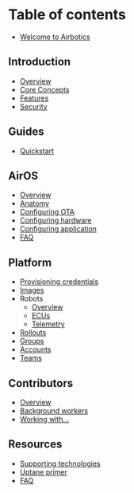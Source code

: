# Table of contents

* [Welcome to Airbotics](README.md)

## Introduction

* [Overview](introduction/overview.md)
* [Core Concepts](introduction/core-concepts.md)
* [Features](introduction/features.md)
* [Security](introduction/security.md)


## Guides

* [Quickstart](guides/quickstart.md)
<!-- * AirOS Series
    * [Adding ROS 1](guides/yocto-series/ros-noetic-dunfell.md)
    * [Adding your own code](guides/yocto-series/add-your-code.md) -->


## AirOS

* [Overview](airos/overview.md)
* [Anatomy](airos/anatomy.md)
* [Configuring OTA](airos/configure-ota.md)
* [Configuring hardware](airos/configure-hardware.md)
* [Configuring application](airos/configure-app.md)
* [FAQ](airos/faq.md)

## Platform

* [Provisioning credentials](platform/provisioning-credentials.md)
* [Images](platform/images.md)
* Robots
    * [Overview](platform/robots/overview.md)
    * [ECUs](platform/robots/ecus.md)
    * [Telemetry](platform/robots/telemetry.md)
* [Rollouts](platform/rollouts.md)
* [Groups](platform/groups.md)
* [Accounts](platform/accounts.md)
* [Teams](platform/teams.md)


## Contributors

* [Overview](contributors/overview.md)
* [Background workers](contributors/background-workers.md)
* [Working with...](contributors/working-with.md)


## Resources

* [Supporting technologies](resources/supporting-technologies.md)
* [Uptane primer](resources/uptane-primer.md)
* [FAQ](resources/faq.md)